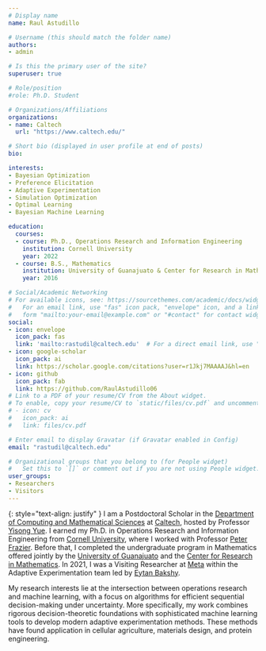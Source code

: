 ```yaml
---
# Display name
name: Raul Astudillo

# Username (this should match the folder name)
authors:
- admin

# Is this the primary user of the site?
superuser: true

# Role/position
#role: Ph.D. Student

# Organizations/Affiliations
organizations:
- name: Caltech
  url: "https://www.caltech.edu/"

# Short bio (displayed in user profile at end of posts)
bio:

interests:
- Bayesian Optimization
- Preference Elicitation
- Adaptive Experimentation
- Simulation Optimization
- Optimal Learning
- Bayesian Machine Learning 

education:
  courses:
  - course: Ph.D., Operations Research and Information Engineering
    institution: Cornell University
    year: 2022
  - course: B.S., Mathematics
    institution: University of Guanajuato & Center for Research in Mathematics (Mexico)
    year: 2016

# Social/Academic Networking
# For available icons, see: https://sourcethemes.com/academic/docs/widgets/#icons
#   For an email link, use "fas" icon pack, "envelope" icon, and a link in the
#   form "mailto:your-email@example.com" or "#contact" for contact widget.
social:
- icon: envelope
  icon_pack: fas
  link: 'mailto:rastudil@caltech.edu'  # For a direct email link, use "mailto:test@example.org".
- icon: google-scholar
  icon_pack: ai
  link: https://scholar.google.com/citations?user=r1Jkj7MAAAAJ&hl=en
- icon: github
  icon_pack: fab
  link: https://github.com/RaulAstudillo06
# Link to a PDF of your resume/CV from the About widget.
# To enable, copy your resume/CV to `static/files/cv.pdf` and uncomment the lines below.  
# - icon: cv
#   icon_pack: ai
#   link: files/cv.pdf

# Enter email to display Gravatar (if Gravatar enabled in Config)
email: "rastudil@caltech.edu"

# Organizational groups that you belong to (for People widget)
#   Set this to `[]` or comment out if you are not using People widget.  
user_groups:
- Researchers
- Visitors
---
```


{: style="text-align: justify" }
I am a Postdoctoral Scholar in the [Department of Computing and Mathematical Sciences](https://www.cms.caltech.edu/) at [Caltech](https://www.caltech.edu/), hosted by Professor [Yisong Yue](http://www.yisongyue.com/index.php). I earned my Ph.D. in Operations Research and Information Engineering from [Cornell University](https://www.cornell.edu/), where I worked with Professor [Peter Frazier](https://people.orie.cornell.edu/pfrazier/). Before that, I completed the undergraduate program in Mathematics offered jointly by the [University of Guanajuato](http://www.ugto.mx/en/) and the [Center for Research in Mathematics](https://www.cimat.mx/en). In 2021, I was a Visiting Researcher at [Meta](https://research.facebook.com/) within the Adaptive Experimentation team led by [Eytan Bakshy](https://eytan.github.io/).

My research interests lie at the intersection between operations research and machine learning, with a focus on algorithms for efficient sequential decision-making under uncertainty. More specifically, my work combines rigorous decision-theoretic foundations with sophisticated machine learning tools to develop modern adaptive experimentation methods. These  methods have found application in cellular agriculture, materials design, and protein engineering.